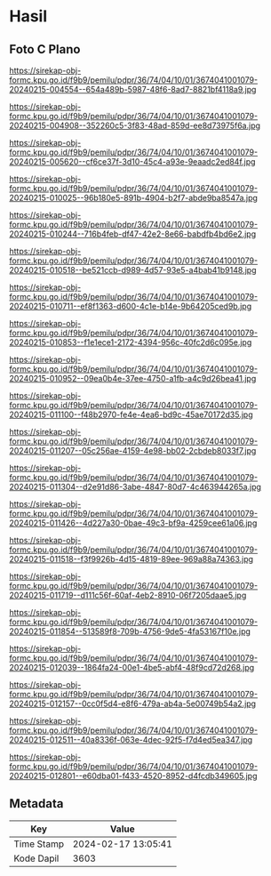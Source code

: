 # Hasil

## Foto C Plano

https://sirekap-obj-formc.kpu.go.id/f9b9/pemilu/pdpr/36/74/04/10/01/3674041001079-20240215-004554--654a489b-5987-48f6-8ad7-8821bf4118a9.jpg

https://sirekap-obj-formc.kpu.go.id/f9b9/pemilu/pdpr/36/74/04/10/01/3674041001079-20240215-004908--352260c5-3f83-48ad-859d-ee8d73975f6a.jpg

https://sirekap-obj-formc.kpu.go.id/f9b9/pemilu/pdpr/36/74/04/10/01/3674041001079-20240215-005620--cf6ce37f-3d10-45c4-a93e-9eaadc2ed84f.jpg

https://sirekap-obj-formc.kpu.go.id/f9b9/pemilu/pdpr/36/74/04/10/01/3674041001079-20240215-010025--96b180e5-891b-4904-b2f7-abde9ba8547a.jpg

https://sirekap-obj-formc.kpu.go.id/f9b9/pemilu/pdpr/36/74/04/10/01/3674041001079-20240215-010244--716b4feb-df47-42e2-8e66-babdfb4bd6e2.jpg

https://sirekap-obj-formc.kpu.go.id/f9b9/pemilu/pdpr/36/74/04/10/01/3674041001079-20240215-010518--be521ccb-d989-4d57-93e5-a4bab41b9148.jpg

https://sirekap-obj-formc.kpu.go.id/f9b9/pemilu/pdpr/36/74/04/10/01/3674041001079-20240215-010711--ef8f1363-d600-4c1e-b14e-9b64205ced9b.jpg

https://sirekap-obj-formc.kpu.go.id/f9b9/pemilu/pdpr/36/74/04/10/01/3674041001079-20240215-010853--f1e1ece1-2172-4394-956c-40fc2d6c095e.jpg

https://sirekap-obj-formc.kpu.go.id/f9b9/pemilu/pdpr/36/74/04/10/01/3674041001079-20240215-010952--09ea0b4e-37ee-4750-a1fb-a4c9d26bea41.jpg

https://sirekap-obj-formc.kpu.go.id/f9b9/pemilu/pdpr/36/74/04/10/01/3674041001079-20240215-011100--f48b2970-fe4e-4ea6-bd9c-45ae70172d35.jpg

https://sirekap-obj-formc.kpu.go.id/f9b9/pemilu/pdpr/36/74/04/10/01/3674041001079-20240215-011207--05c256ae-4159-4e98-bb02-2cbdeb8033f7.jpg

https://sirekap-obj-formc.kpu.go.id/f9b9/pemilu/pdpr/36/74/04/10/01/3674041001079-20240215-011304--d2e91d86-3abe-4847-80d7-4c463944265a.jpg

https://sirekap-obj-formc.kpu.go.id/f9b9/pemilu/pdpr/36/74/04/10/01/3674041001079-20240215-011426--4d227a30-0bae-49c3-bf9a-4259cee61a06.jpg

https://sirekap-obj-formc.kpu.go.id/f9b9/pemilu/pdpr/36/74/04/10/01/3674041001079-20240215-011518--f3f9926b-4d15-4819-89ee-969a88a74363.jpg

https://sirekap-obj-formc.kpu.go.id/f9b9/pemilu/pdpr/36/74/04/10/01/3674041001079-20240215-011719--d111c56f-60af-4eb2-8910-06f7205daae5.jpg

https://sirekap-obj-formc.kpu.go.id/f9b9/pemilu/pdpr/36/74/04/10/01/3674041001079-20240215-011854--513589f8-709b-4756-9de5-4fa53167f10e.jpg

https://sirekap-obj-formc.kpu.go.id/f9b9/pemilu/pdpr/36/74/04/10/01/3674041001079-20240215-012039--1864fa24-00e1-4be5-abf4-48f9cd72d268.jpg

https://sirekap-obj-formc.kpu.go.id/f9b9/pemilu/pdpr/36/74/04/10/01/3674041001079-20240215-012157--0cc0f5d4-e8f6-479a-ab4a-5e00749b54a2.jpg

https://sirekap-obj-formc.kpu.go.id/f9b9/pemilu/pdpr/36/74/04/10/01/3674041001079-20240215-012511--40a8336f-063e-4dec-92f5-f7d4ed5ea347.jpg

https://sirekap-obj-formc.kpu.go.id/f9b9/pemilu/pdpr/36/74/04/10/01/3674041001079-20240215-012801--e60dba01-f433-4520-8952-d4fcdb349605.jpg


## Metadata

| Key        | Value               |
| ---------- | ------------------- |
| Time Stamp | 2024-02-17 13:05:41 |
| Kode Dapil | 3603                |



